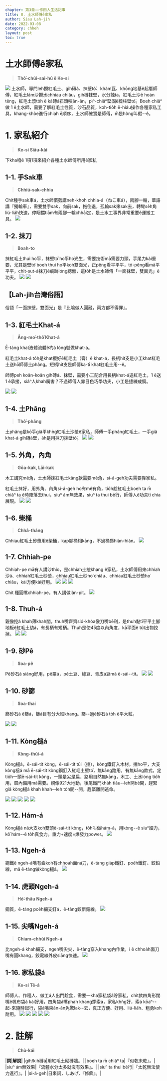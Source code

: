 ```yaml
---
chapter: 第3章——作田人生活記事
title: 8. 土水師傅ê家私
author: Siau Lah-jih
date: 2022-03-08
category: chheh
layout: post
toc: true
---
```


# 土水師傅ê家私
> **Thô͘-chúi-sai-hū ê Ke-si**

![](../too5/08/8-1-1.土水師傅.jpg)
土水師，專門leh攪紅毛土、gih磚á、抹壁tó͘、khàm瓦、khōng地基ê起厝師傅，紅毛土lām沙攪水chhiau chiâu，gih磚抹壁，水分蝕ta，紅毛土沙ē hoán tēng，紅毛土漿to̍h ē kā磚á石頭咬ân-ân，pìⁿ-chiâⁿ堅固ê樑柱壁tó͘。Boeh chiâⁿ做 1 ê土水師，需要了解紅毛土性質，沙石品質，koh-tio̍h ē-hiáu操作各種家私工具，khang-khòe進行chiah ē順序，土水師確實是師傅，m̄是hông叫假--ê。

# 1. 家私紹介
> **Ke-si Siāu-kài**

下kha咱ē 1項1項來紹介各種土水師傅所用ê家私
## 1-1. 手Sak車
> **Chhiú-sak-chhia**

Chit種手sak車á，土水師慣勢講neh-kho͘h chhia-á（ねこ車á），兩腳一輪，華語講『獨輪車』，需要雙手sak，向前sak，拖倒退，孤輪sak來sak去，轉彎se̍h角liú-lia̍h快速，停睏擋tiām有兩腳一輪chhāi定，是土水工事界非常重要ê運搬工具。
![](../too5/08/8-1-1-1.手捒車.jpg)

## 1-2. 抹刀
> **Boah-to**

抹紅毛土thui ho͘平，抹壁tó͘ ho͘平ho͘光生，需要技術mā需要力頭，手尾力kài重要，尤其是壁tó͘ boeh thui ho͘平koh雙面光，正pêng看平平平，tó-pêng看mā平平平，chi̍t-sut-á抹刀ê痕跡lóng總無，這to̍h是土水師傅「一面抹壁，雙面光」ê功夫。
![](../too5/08/8-1-2-1.紅毛土抹刀.jpg) 
![](../too5/08/8-1-2-2.紅毛土抹刀.jpg)

## 【Lah-jih台灣俗語】
俗語「一面抹壁，雙面光」是『比喻做人圓融，兩方都不得罪』。


## 1-3. 紅毛土Khat-á
> **Âng-mo͘-thô͘ Khat-á**

Ē-tàng khat液體流體ê杓á lóng號做khat-á。

紅毛土khat-á to̍h是khat攪好ê紅毛土（膏）ê khat-á，長柄hit支是小工khat紅毛土送hō͘師傅土phâng。短柄hit支是師傅ka-tī khat紅毛土用--ê。

師傅peh koân-koân gih磚á、抹壁，需要小工配合用長柄khat-á送紅毛土，1 ê送1 ê承接，siáⁿ人khah厲害？不過師傅人靠目色巧學功夫，小工是捷練成鋼。

![](../too5/08/8-1-3-1.紅毛土khat仔.jpg) 
![](../too5/08/8-1-3-2.紅毛土khat仔.jpg)

## 1-4. 土Phâng
> **Thô͘-phâng**

土phâng是kō͘手giâ平khǹg紅毛土沙漿ê家私，師傅一手phâng紅毛土，一手giâ khat-á gih磚á壁，a̍h是用抹刀抹壁tó͘。
![](../too5/08/8-1-4-1.土捀.jpg) 
![](../too5/08/8-1-4-2.土捀.jpg)

## 1-5. 外角，內角
> **Gōa-kak, Lāi-kak**

木工講究mê角，土水師抹紅毛土kāng款需要mê角，si-á-geh功夫需要靠家私。

紅毛土抹好，用外角、內角si-á-geh ho͘有mê有角，tio̍h趁紅毛土boeh ta m̄ chiâⁿ ta ê時陣落去thui，siuⁿ ám無效果，siuⁿ ta thui bē行，師傅人ê功夫tī chia展現。
![](../too5/08/8-1-5-1.土水家私外角.jpg) 
![](../too5/08/8-1-5-2.土水家私內角.jpg)

## 1-6. 柴桶
> **Chhâ-tháng**

Chhiau紅毛土砂漿用ê柴桶，kap腳桶相kāng，不過桶唇hiàn-hiàn。
![](../too5/08/8-1-6-1.柴桶.jpg)

## 1-7. Chhiah-pe

Chhiah-pe mā有人講沙thio，是chhiah土挖khang ê家私，土水師傅用來chhiah沙á、chhiah紅毛土砂漿，chhiau紅毛土砂ho͘ chiâu、chhiau紅毛土砂漿ho͘ chiâu，kài方便kài好用。
![](../too5/08/8-1-7-1.鍤桮.jpg)
![](../too5/08/8-1-7-2.鍤桮.jpg)
![](../too5/08/8-1-7-3.鍤桮.jpg)

Chit 種圓嘴chhiah-pe，有人講做iân-pit。
![](../too5/08/8-1-7-4.鍤桮.jpg)

## 1-8. Thuh-á

親像挖á khah薄khah闊，thuh嘴齊齊sió-khóa像刀嘴bē利，是thuh黏tī平平土腳地板ê紅毛土幼á，有長柄有短柄。Thuh是使45度以內角度，kā平面ê tu̍t出物挖掉。
![](../too5/08/8-1-8-1.黜仔.jpg)
![](../too5/08/8-1-8-2.黜仔.jpg)

## 1-9. 砂Pê
> **Soa-pê**

Pê砂石á siāng好用，pê粟á，pê土豆、綠豆、青皮á豆mā ē-sái--tit。
![](../too5/08/8-1-9-1.砂耙.jpg)
![](../too5/08/8-1-9-2.砂耙.jpg)

## 1-10. 砂篩
> **Soa-thai**

篩砂石á ê篩á，篩á目有分大細khang。篩--過ê砂石á to̍h ē平大粒。

![](../too5/08/8-1-10-1.砂篩.jpg)
![](../too5/08/8-1-10-2.砂篩.jpg)

## 1-11. Kòng槌á
> **Kòng-thûi-á**

Kòng槌á，ē-sái-tit kòng，ē-sái-tit tûi（捶），kòng鐵釘入木材，捶ho͘平，大支kòng槌á mā ē-sái-tit kòng鋼釘入紅毛土壁tó͘，無kāng路用，有無kāng款式，定tio̍h一頭ē-sái-tit kòng，一頭是尖是扁，路用自然無kāng，木工、土水lóng tio̍h用，厝內備用mā需要。親像921大地動，後尾鐵門kha̍h tiâu--leh開bē開，趕緊giâ kòng槌á khah khah--leh to̍h開--開，趕緊離開逃命。

![](../too5/08/8-1-11-1.摃槌仔.jpg)
![](../too5/08/8-1-11-2.摃槌仔.jpg)
![](../too5/08/8-1-11-3.摃槌仔.jpg)
![](../too5/08/8-1-11-4.摃槌仔圓.jpg)
![](../too5/08/8-1-11-5.摃槌仔釘拔仔.jpg)

## 1-12. Hám-á

Kòng槌á nā大支koh雙頭ē-sái-tit kòng，to̍h叫做hám-á，用kòng--ê siuⁿ細力，kō͘ hám--ê to̍h真食力。重力+速度=爆發力power。
![](../too5/08/8-1-11-6.摃槌仔.jpg)  


## 1-13. Ngeh-á

鋼鐵ê ngeh-á嘴有齒koh有chhoa̍h面ná刀，ē-tàng gia̍p鐵釘、poe̍h鐵釘、鉸鉛線，mā ē-tàng做kòng槌á。
![](../too5/08/8-1-12-1.夾仔.jpg)

## 1-14. 虎頭Ngeh-á
> **Hó͘-thâu Ngeh-á**

鋼質，ē-tàng poe̍h細支釘á，ē-tàng鉸斷鉛線。
![](../too5/08/8-1-12-2.虎頭夾.jpg)

## 1-15. 尖嘴Ngeh-á
> **Chiam-chhùi Ngeh-á**

比ngeh-á khah細支，ngeh嘴尖尖，ē-tàng穿入khang內作業，i ê chhoa̍h面刀嘴有圓khang，鉸電線外皮siāng快速。
![](../too5/08/8-1-12-3.尖嘴夾仔.jpg)

## 1-16. 家私袋á
> **Ke-si Tē-á**

師傅人、作穡人、做工á人出門趁食，需要一kha家私袋á貯家私，chit款四角形闊嘴ê帆布袋á kài好用，四角袋á嘴phah khang穿索á，家私khǹg好，索á kōaⁿ--起-來隨時起行，袋á嘴束ân-ân免驚lak--去，真正方便、好用、liú-lia̍h、粗勇koh耐用。
![](../too5/08/8-1-13-1.家私袋仔.jpg)
![](../too5/08/8-1-13-2.家私袋仔.jpg)
![](../too5/08/8-1-13-3.家私袋仔.jpg)
![](../too5/08/8-1-13-4.家私袋仔.jpg)
![](../too5/08/8-1-13-5.家私袋仔帶.jpg)

# 2. 註解
> **Chù-kái**

|**詞**|**解說**|
|gih/kih磚á|用紅毛土砌磚牆。|
|boeh ta m̄ chiâⁿ ta|『似乾未乾』。|
|siuⁿ ám無效果|『流體水分太多就沒有效果』。|
|siuⁿ ta thui bē行|『太乾無法使力進行』。|
|si-á-geh|日來詞，しあげ，『修飾』。|
